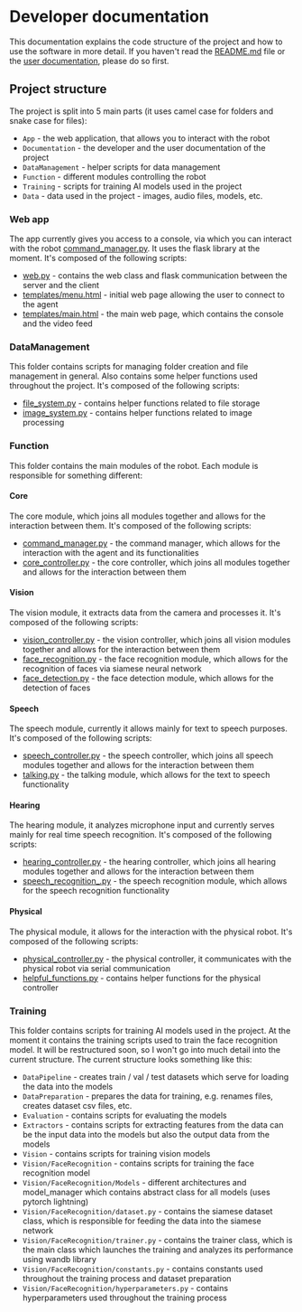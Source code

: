 # Developer documentation

This documentation explains the code structure of the project and how to use the software in more detail. If you haven't read the [README.md](../README.md) file or the [user documentation](user_documentation.md), please do so first.

## Project structure
The project is split into 5 main parts (it uses camel case for folders and snake case for files):
- `App` - the web application, that allows you to interact with the robot
- `Documentation` - the developer and the user documentation of the project
- `DataManagement` - helper scripts for data management
- `Function` - different modules controlling the robot
- `Training` - scripts for training AI models used in the project
- `Data` - data used in the project - images, audio files, models, etc.

### Web app
The app currently gives you access to a console, via which you can interact with the robot [command_manager.py](../Function/Core/command_manager.py).
It uses the flask library at the moment.
It's composed of the following scripts:
- [web.py](../Web/web.py) - contains the web class and flask communication between the server and the client
- [templates/menu.html](../Web/templates/menu.html) - initial web page allowing the user to connect to the agent
- [templates/main.html](../Web/templates/main.html) - the main web page, which contains the console and the video feed

### DataManagement
This folder contains scripts for managing folder creation and file management in general. Also contains some helper functions
used throughout the project.
It's composed of the following scripts:
- [file_system.py](../DataManagement/file_system.py) - contains helper functions related to file storage
- [image_system.py](../DataManagement/image_system.py) - contains helper functions related to image processing


### Function
This folder contains the main modules of the robot. Each module is responsible for something different:

#### Core
The core module, which joins all modules together and allows for the interaction between them.
It's composed of the following scripts:
- [command_manager.py](../Function/Core/command_manager.py) - the command manager, which allows for the interaction with the agent and its functionalities 
- [core_controller.py](../Function/Core/core_controller.py) - the core controller, which joins all modules together and allows for the interaction between them

#### Vision
The vision module, it extracts data from the camera and processes it.
It's composed of the following scripts:
- [vision_controller.py](../Function/Vision/vision_controller.py) - the vision controller, which joins all vision modules together and allows for the interaction between them
- [face_recognition.py](../Function/Vision/face_recognition.py) - the face recognition module, which allows for the recognition of faces via siamese neural network
- [face_detection.py](../Function/Vision/face_detection.py) - the face detection module, which allows for the detection of faces 

#### Speech
The speech module, currently it allows mainly for text to speech purposes.
It's composed of the following scripts:
- [speech_controller.py](../Function/Speech/speech_controller.py) - the speech controller, which joins all speech modules together and allows for the interaction between them
- [talking.py](../Function/Speech/talking.py) - the talking module, which allows for the text to speech functionality

#### Hearing
The hearing module, it analyzes microphone input and currently serves mainly for real time speech recognition.
It's composed of the following scripts:
- [hearing_controller.py](../Function/Hearing/hearing_controller.py) - the hearing controller, which joins all hearing modules together and allows for the interaction between them
- [speech_recognition_.py](../Function/Hearing/speech_recognition_.py) - the speech recognition module, which allows for the speech recognition functionality

#### Physical
The physical module, it allows for the interaction with the physical robot.
It's composed of the following scripts:
- [physical_controller.py](../Function/Physical/physical_controller.py) - the physical controller, it communicates with the physical robot via serial communication
- [helpful_functions.py](../Function/Physical/helpful_functions.py) - contains helper functions for the physical controller


### Training
This folder contains scripts for training AI models used in the project.
At the moment it contains the training scripts used to train the face recognition model.
It will be restructured soon, so I won't go into much detail into the current structure.
The current structure looks something like this:
- `DataPipeline` - creates train / val / test datasets which serve for loading the data into the models
- `DataPreparation` - prepares the data for training, e.g. renames files, creates dataset csv files, etc.
- `Evaluation` - contains scripts for evaluating the models
- `Extractors` - contains scripts for extracting features from the data can be the input data into the models but also the output data from the models
- `Vision` - contains scripts for training vision models
- `Vision/FaceRecognition` - contains scripts for training the face recognition model
- `Vision/FaceRecognition/Models` - different architectures and model_manager which contains abstract class for all models (uses pytorch lightning)
- `Vision/FaceRecognition/dataset.py` - contains the siamese dataset class, which is responsible for feeding the data into the siamese network
- `Vision/FaceRecognition/trainer.py` - contains the trainer class, which is the main class which launches the training and analyzes its performance using wandb library
- `Vision/FaceRecognition/constants.py` - contains constants used throughout the training process and dataset preparation
- `Vision/FaceRecognition/hyperparameters.py` - contains hyperparameters used throughout the training process
